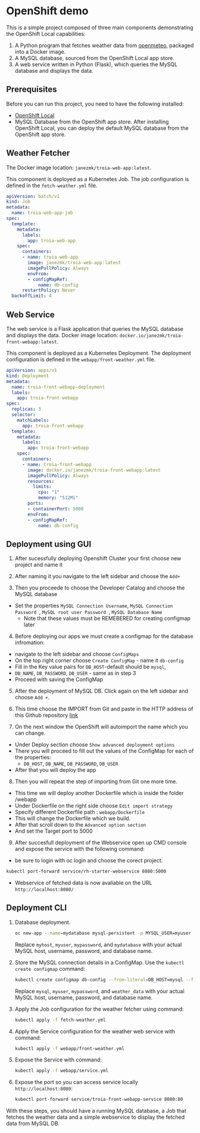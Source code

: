 # OpenShift demo

This is a simple project composed of three main components demonstrating the OpenShift Local capabilities:

1. A Python program that fetches weather data from [openmeteo](https://open-meteo.com/), packaged into a Docker image.
2. A MySQL database, sourced from the OpenShift Local app store.
3. A web service written in Python (Flask), which queries the MySQL database and displays the data.

## Prerequisites

Before you can run this project, you need to have the following installed:

- [OpenShift Local](https://www.redhat.com/sysadmin/install-openshift-local)
- MySQL Database from the OpenShift app store. After installing OpenShift Local, you can deploy the default MySQL database from the OpenShift app store.

## Weather Fetcher

The Docker image location: `janezmk/troia-web-app:latest`.

This component is deployed as a Kubernetes Job. The job configuration is defined in the `fetch-weather.yml` file.

```yaml
apiVersion: batch/v1
kind: Job
metadata:
  name: troia-web-app-job
spec:
  template:
    metadata:
      labels:
        app: troia-web-app
    spec:
      containers:
      - name: troia-web-app
        image: janezmk/troia-web-app:latest
        imagePullPolicy: Always
        envFrom:
        - configMapRef:
            name: db-config
      restartPolicy: Never
  backoffLimit: 4
```

## Web Service

The web service is a Flask application that queries the MySQL database and displays the data. Docker image location: `docker.io/janezmk/troia-front-webapp:latest`.

This component is deployed as a Kubernetes Deployment. The deployment configuration is defined in the `webapp/front-weather.yml` file.

```yaml 
apiVersion: apps/v1
kind: Deployment
metadata:
  name: troia-front-webapp-deployment
  labels:
    app: troia-front-webapp
spec:
  replicas: 3
  selector:
    matchLabels:
      app: troia-front-webapp
  template:
    metadata:
      labels:
        app: troia-front-webapp
    spec:
      containers:
      - name: troia-front-webapp
        image: docker.io/janezmk/troia-front-webapp:latest
        imagePullPolicy: Always
        resources:
          limits:
            cpu: "1"
            memory: "512Mi"
        ports:
        - containerPort: 5000
        envFrom:
        - configMapRef:
            name: db-config
```

## Deployment using GUI

1. After sucessfully deploying Openshift Cluster your first choose new project and name it

2. After naming it you navigate to the left sidebar and choose the `Add+`

3. Then you proceede to choose the Developer Catalog and choose the MySQL database
 - Set the properties `MySQL Connection Username`, `MySQL Connection Password `, `MySQL root user Password `, `MySQL Database Name `
   - Note that these values must be REMEBERED for creating configmap later

4. Before deploying our apps we must create a configmap for the database infromation:
  - navigate to the left sidebar and choose `ConfigMaps`
  - On the top right corner choose `Create ConfigMap` - name it `db-config`
  - Fill in the Key value pairs for `DB_HOST`-default should be `mysql`,
   - `DB_NAME`, `DB_PASSWORD`, `DB_USER` - same as in step 3
  - Proceed with saving the ConfigMap


5. After the deployment of MySQL DB. Click again on the left sidebar and choose `Add +`.

6. This time choose the IMPORT from Git and paste in the HTTP address of this Github repository [link](https://github.com/KricejJanezMartin/rh_starter.git)

7. On the next window the OpenShift will autoimport the name which you can change. 
  - Under Deploy section choose `Show advanced deployment options`
  - There you will proceed to fill out the values of the ConfigMap for each of the properties:
    - `DB_HOST`, `DB_NAME`, `DB_PASSWORD`, `DB_USER`
  - After that you will deploy the app

8. Then you will repeat the step of importing from Git one more time.
  - This time we will deploy another Dockerfile which is inside the folder /webapp
  - Under Dockerfile on the right side choose `Edit import strategy`
  - Specify different Dockerfile path : `webapp/Dockerfile`
  - This will change the Dockerfile which we build.
  - After that scroll down to the `Advanced option section`
  - And set the Target port to 5000

9. After succesfull deployment of the Webservice open up CMD console and expose the service with the following command:
  - be sure to login with oc login and choose the corect project.
  ```bash 
  kubectl port-forward service/rh-starter-webservice 8080:5000 
  ```
  - Webservice of fetched data is now avaliable on the URL  `http://localhost:8080/`


## Deployment CLI


1. Database deployment.
    ```bash
    oc new-app --name=mydatabase mysql-persistent -p MYSQL_USER=myuser -p MYSQL_PASSWORD=mypassword -p MYSQL_DATABASE=weather_data
    ```
    Replace `myhost`, `myuser`, `mypassword`, and `mydatabase` with your actual MySQL host, username, password, and database name.

2. Store the MySQL connection details in a ConfigMap. Use the `kubectl create configmap` command:

    ```bash
    kubectl create configmap db-config --from-literal=DB_HOST=mysql --from-literal=DB_USER=myuser --from-literal=DB_PASSWORD=mypassword --from-literal=DB_NAME=weather_data
    ```

    Replace `mysql`, `myuser`, `mypassword`, and `weather_data` with your actual MySQL host, username, password, and database name.

3. Apply the Job configuration for the weather fetcher using command:

    ```bash
    kubectl apply -f fetch-weather.yml
    ```

4. Apply the Service configuration for the weather web service with command:

    ```bash
    kubectl apply -f webapp/front-weather.yml
    ```
5. Expose the Service with command:

    ```bash
    kubectl apply -f webapp/service.yml
    ```

6. Expose the port so you can access service locally `http://localhost:8080`: 

    ```bash
    kubectl port-forward service/troia-front-webapp-service 8080:80
    ```

With these steps, you should have a running MySQL database, a Job that fetches the weather data and a simple webservice to display the fetched data from MySQL DB.
